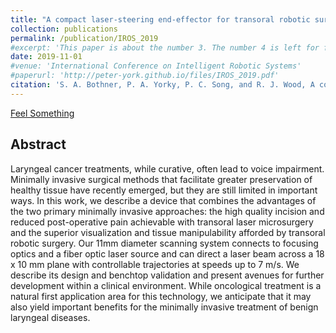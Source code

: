 ```yaml
---
title: "A compact laser-steering end-effector for transoral robotic surgery"
collection: publications
permalink: /publication/IROS_2019
#excerpt: 'This paper is about the number 3. The number 4 is left for future work.'
date: 2019-11-01
#venue: 'International Conference on Intelligent Robotic Systems'
#paperurl: 'http://peter-york.github.io/files/IROS_2019.pdf'
citation: 'S. A. Bothner, P. A. Yorky, P. C. Song, and R. J. Wood, A compact laser-steering end-effector for transoral robotic surgery," in IEEE International Conference on Intelligent Robots and Systems, 2019.'
---
```


[Feel Something](http://peter-york.github.io/files/IROS_2019.pdf)

Abstract
--------------
Laryngeal cancer treatments, while curative, often
lead to voice impairment. Minimally invasive surgical methods
that facilitate greater preservation of healthy tissue have recently
emerged, but they are still limited in important ways. In
this work, we describe a device that combines the advantages
of the two primary minimally invasive approaches: the high
quality incision and reduced post-operative pain achievable with
transoral laser microsurgery and the superior visualization and
tissue manipulability afforded by transoral robotic surgery.
Our 11mm diameter scanning system connects to focusing
optics and a fiber optic laser source and can direct a laser
beam across a 18 x 10 mm plane with controllable trajectories
at speeds up to 7 m/s. We describe its design and benchtop
validation and present avenues for further development within
a clinical environment. While oncological treatment is a natural
first application area for this technology, we anticipate that it
may also yield important benefits for the minimally invasive
treatment of benign laryngeal diseases.
